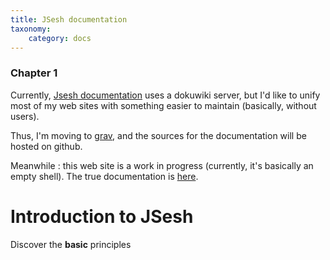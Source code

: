 ```yaml
---
title: JSesh documentation
taxonomy:
    category: docs
---
```


### Chapter 1

Currently, [Jsesh documentation](http://jseshdoc.qenherkhopeshef.org/) uses a dokuwiki server, but I'd like to unify most of my web sites with something easier to maintain (basically, without users).

Thus, I'm moving to [grav](https://getgrav.org/), and the sources for the documentation will be hosted on github.

Meanwhile : this web site is a work in progress (currently, it's basically an empty shell). The true documentation is [here](http://jseshdoc.qenherkhopeshef.org/).


# Introduction to JSesh

Discover the **basic** principles
